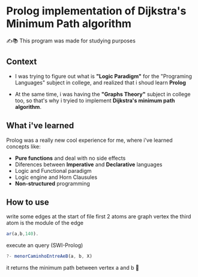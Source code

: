 # Prolog implementation of Dijkstra's Minimum Path algorithm
✍️📚 This program was made for studying purposes

## Context
* I was trying to figure out what is **"Logic Paradigm"** for the "Programing Languages" subject in college, and realized that i shoud learn **Prolog**

* At the same time, i was having the **"Graphs Theory"** subject in college too, so that's why i tryied to implement **Dijkstra's minimum path algorithm**.

## What i've learned
Prolog was a really new cool experience for me, where i've learned concepts like:
* **Pure functions** and deal with no side effects
* Diferences between **Imperative** and **Declarative** languages
* Logic and Functional paradigm
* Logic engine and Horn Clausules
* **Non-structured** programming

## How to use
write some edges at the start of file
first 2 atoms are graph vertex
the third atom is the module of the edge
```javascript
ar(a,b,140).
```
execute an query (SWI-Prolog)

```javascript
?- menorCaminhoEntreAeB(a, b, X)
```
it returns the minimum path between vertex a and b 🙂

